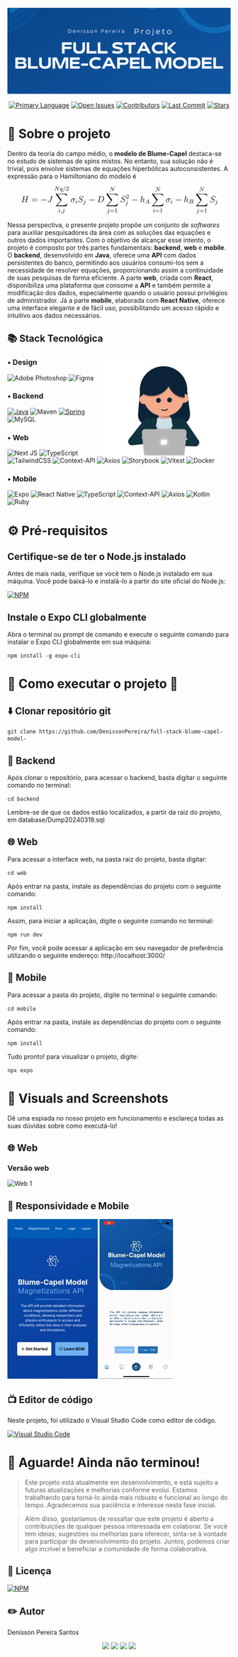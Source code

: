 ![Web 1](./public/banner.png) 

<p align="center">
  <a href="https://github.com/DenissonPereira/full-stack-blume-capel-model-"><img src="https://img.shields.io/github/languages/top/DenissonPereira/full-stack-blume-capel-model-" alt="Primary Language"></a>
  <a href="https://github.com/DenissonPereira/full-stack-blume-capel-model-/issues"><img src="https://img.shields.io/github/issues-raw/DenissonPereira/full-stack-blume-capel-model-" alt="Open Issues"></a>
  <a href="https://github.com/DenissonPereira/full-stack-blume-capel-model-/graphs/contributors"><img src="https://img.shields.io/github/contributors/DenissonPereira/full-stack-blume-capel-model-" alt="Contributors"></a>
  <a href="https://github.com/DenissonPereira/full-stack-blume-capel-model-/commits/main"><img src="https://img.shields.io/github/last-commit/DenissonPereira/full-stack-blume-capel-model-" alt="Last Commit"></a>
  <a href="https://github.com/DenissonPereira/full-stack-blume-capel-model-/stargazers"><img src="https://img.shields.io/github/stars/DenissonPereira/full-stack-blume-capel-model-" alt="Stars"></a>
</p>





# 📑 Sobre o projeto 


Dentro da teoria do campo médio, o **modelo de Blume-Capel** destaca-se no estudo de sistemas de spins mistos. No entanto, sua solução não é trivial, pois envolve sistemas de equações hiperbólicas autoconsistentes. A expressão para o Hamiltoniano do modelo é

<div align='center'> 
<img src="./public/equat.png">
</div>

Nessa perspectiva, o presente projeto propõe um conjunto de *softwares* para auxiliar pesquisadores da área com as soluções das equações e outros dados importantes. Com o objetivo de alcançar esse intento, o projeto é composto por três partes fundamentais: **backend**, **web** e **mobile**. O **backend**, desenvolvido em **Java**, oferece uma **API** com dados persistentes do banco, permitindo aos usuários consumi-los sem a necessidade de resolver equações, proporcionando assim a continuidade de suas pesquisas de forma eficiente. A parte **web**, criada com **React**, disponibiliza uma plataforma que consome a **API** e também permite a modificação dos dados, especialmente quando o usuário possui privilégios de administrador. Já a parte **mobile**, elaborada com **React Native**, oferece uma interface elegante e de fácil uso, possibilitando um acesso rápido e intuitivo aos dados necessários.


## 📚 Stack Tecnológica

<img src="./public/menina.gif" min-width="100px" max-width="100px" width="300px" align="right" alt="Computador iuriCode">

### • Design

![Adobe Photoshop](https://img.shields.io/badge/adobe%20photoshop-%23051D34?style=for-the-badge&logo=adobe%20photoshop&logoColor=%233CA3F7)
![Figma](https://img.shields.io/badge/figma-%23F24E1E.svg?style=for-the-badge&logo=figma&logoColor=white)

### • Backend

[![Java](https://img.shields.io/badge/java-%23ED8B00.svg?style=for-the-badge&logo=openjdk&logoColor=white)](https://www.java.com/)
![Maven](https://img.shields.io/badge/Maven-C71A36?style=for-the-badge&logo=apache-maven&logoColor=white)
[![Spring](https://img.shields.io/badge/spring-%236DB33F.svg?style=for-the-badge&logo=spring&logoColor=white)](https://spring.io/)
![MySQL](https://img.shields.io/badge/mysql-4479A1.svg?style=for-the-badge&logo=mysql&logoColor=white)

### • Web

![Next JS](https://img.shields.io/badge/Next-black?style=for-the-badge&logo=next.js&logoColor=white)
![TypeScript](https://img.shields.io/badge/typescript-%23007ACC.svg?style=for-the-badge&logo=typescript&logoColor=white)
![TailwindCSS](https://img.shields.io/badge/tailwindcss-%2338B2AC.svg?style=for-the-badge&logo=tailwind-css&logoColor=white)
![Context-API](https://img.shields.io/badge/Context--Api-000000?style=for-the-badge&logo=react)
![Axios](https://img.shields.io/badge/Axios-%237261DF?style=for-the-badge&logo=axios&logoColor=white)
![Storybook](https://img.shields.io/badge/-Storybook-FF4785?style=for-the-badge&logo=storybook&logoColor=white)
![Vitest](https://img.shields.io/badge/Vitest-green?style=for-the-badge&logo=vitest&logoColor=white)
![Docker](https://img.shields.io/badge/docker-%230db7ed.svg?style=for-the-badge&logo=docker&logoColor=white)

### • Mobile

![Expo](https://img.shields.io/badge/expo-1C1E24?style=for-the-badge&logo=expo&logoColor=#D04A37)
![React Native](https://img.shields.io/badge/react_native-%2320232a.svg?style=for-the-badge&logo=react&logoColor=%2361DAFB)
![TypeScript](https://img.shields.io/badge/typescript-%23007ACC.svg?style=for-the-badge&logo=typescript&logoColor=white)
![Context-API](https://img.shields.io/badge/Context--Api-000000?style=for-the-badge&logo=react)
![Axios](https://img.shields.io/badge/Axios-%237261DF?style=for-the-badge&logo=axios&logoColor=white)
![Kotlin](https://img.shields.io/badge/kotlin-%237F52FF.svg?style=for-the-badge&logo=kotlin&logoColor=white)
![Ruby](https://img.shields.io/badge/ruby-%23CC342D.svg?style=for-the-badge&logo=ruby&logoColor=white)

# ⚙ Pré-requisitos

## Certifique-se de ter o Node.js instalado

Antes de mais nada, verifique se você tem o Node.js instalado em sua máquina. Você pode baixá-lo e instalá-lo a partir do site oficial do Node.js:

[![NPM](https://img.shields.io/npm/v/npm.svg?logo=npm)](https://nodejs.org/en) 

## Instale o Expo CLI globalmente

Abra o terminal ou prompt de comando e execute o seguinte comando para instalar o Expo CLI globalmente em sua máquina:

```
npm install -g expo-cli
```

# 🚀 Como executar o projeto 🚀

## ⬇️ Clonar repositório git

```
git clone https://github.com/DenissonPereira/full-stack-blume-capel-model-
```

## 🏧 Backend

Após clonar o repositório, para acessar o backend, basta digitar o seguinte comando no terminal:

```
cd backend
```

Lembre-se de que os dados estão localizados, a partir da raiz do projeto, em database/Dump20240319.sql

## 🌐 Web

Para acessar a interface web, na pasta raiz do projeto, basta digitar:

```
cd web
```

Após entrar na pasta, instale as dependências do projeto com o seguinte comando:

```
npm install 
```


Assim, para iniciar a aplicação, digite o seguinte comando no terminal:

```
npm run dev
```

Por fim, você pode acessar a aplicação em seu navegador de preferência utilizando o seguinte endereço: http://localhost:3000/

## 📱 Mobile

Para acessar a pasta do projeto, digite no terminal o seguinte comando:

```
cd mobile
```

Após entrar na pasta, instale as dependências do projeto com o seguinte comando:

```
npm install 
```

Tudo pronto! para visualizar o projeto, digite:

```
npx expo
```


# 📸 Visuals and Screenshots

Dê uma espiada no nosso projeto em funcionamento e esclareça todas as suas dúvidas sobre como executá-lo!

## 🌐 Web

### Versão web

![Web 1](./public/web.gif) 

## 📱 Responsividade e Mobile

![Web 2](./public/resp.jpeg) ![Mob 1](./public/mob.gif) 

## 📺 Editor de código

Neste projeto, foi utilizado o Visual Studio Code como editor de código.

[![Visual Studio Code](https://img.shields.io/badge/Visual%20Studio%20Code-0078d7.svg?style=for-the-badge&logo=visual-studio-code&logoColor=white)](https://code.visualstudio.com/)



# 🚨 Aguarde! Ainda não terminou!

>Este projeto está atualmente em desenvolvimento, e está sujeito a futuras atualizações e melhorias conforme evolui. Estamos trabalhando para torná-lo ainda mais robusto e funcional ao longo do tempo. Agradecemos sua paciência e interesse nesta fase inicial.

>Além disso, gostaríamos de ressaltar que este projeto é aberto a contribuições de qualquer pessoa interessada em colaborar. Se você tem ideias, sugestões ou melhorias para oferecer, sinta-se à vontade para participar do desenvolvimento do projeto. Juntos, podemos criar algo incrível e beneficiar a comunidade de forma colaborativa.

## 📜 Licença

[![NPM](https://img.shields.io/npm/l/react)](https://github.com/DenissonPereira/full-stack-blume-capel-model-/blob/main/LICENSE) 

## ✏️ Autor 

Denisson Pereira Santos

<div align='center'> 
<a href="https://www.linkedin.com/in/denisson-pereira" target="_blank"><img src="https://img.shields.io/badge/-LinkedIn-%230077B5?style=for-the-badge&logo=linkedin&logoColor=white"  target="_blank"></a> 
<a href="https://denissonpereira.com" target="_blank"><img src="https://img.shields.io/badge/Meu%20Site-%2333cc33?style=for-the-badge&logo=fontawesome&logoColor=white&logoWidth=15&labelColor=black"  target="_blank"></a> 
<a href="https://github.com/DenissonPereira" target="_blank"><img src="https://img.shields.io/badge/GitHub-%23181717?style=for-the-badge&logo=github&logoColor=white&logoWidth=15&labelColor=black"  target="_blank"></a> 
<a href="https://www.instagram.com/denisson_pereira1?igshid=OGQ5ZDc2ODk2ZA%3D%3D&utm_source=qr" target="_blank"><img src="https://img.shields.io/badge/-Instagram-%23E4405F?style=for-the-badge&logo=instagram&logoColor=white"></a>
</div>&nbsp;&nbsp;